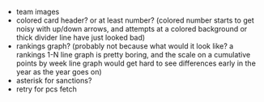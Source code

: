 - team images
- colored card header? or at least number? (colored number starts to get noisy with up/down arrows, and attempts at a colored background or thick divider line have just looked bad)
- rankings graph? (probably not because what would it look like? a rankings 1-N line graph is pretty boring, and the scale on a cumulative points by week line graph would get hard to see differences early in the year as the year goes on)
- asterisk for sanctions?
- retry for pcs fetch
